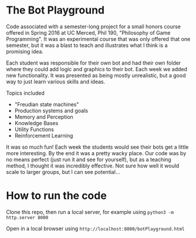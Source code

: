 # The Bot Playground

Code associated with a semester-long project for a small honors course offered in Spring 2016 at UC Merced, Phil 190, "Philosophy of Game Programming". It was an experimental course that was only offered that one semester, but it was a blast to teach and illustrates what I think is a promising idea.

Each student was responsible for their own bot and had their own folder where they could add logic and graphics to their bot. Each week we added new functionality. It was presented as being mostly unrealistic, but a good way to just learn various skills and ideas. 

Topics included 
- "Freudian state machines"
- Production systems and goals
- Memory and Perception
- Knowledge Bases
- Utility Functions
- Reinforcement Learning

It was so much fun! Each week the students would see their bots get a little more interesting. By the end it was a pretty wacky place. Our code was by no means perfect (just run it and see for yourself), but as a teaching method, I thought it was incredibly effective. Not sure how well it would scale to larger groups, but I can see potential... 

# How to run the code
Clone this repo, then run a local server, for example using `python3 -m http.server 8000` 

Open in a local browser using `http://localhost:8000/botPlayground.html`

